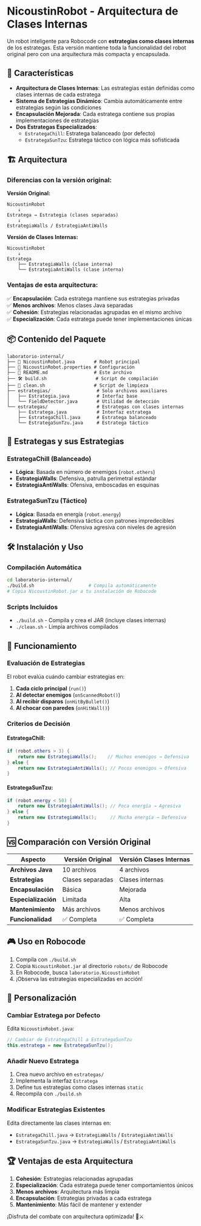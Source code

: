 # NicoustinRobot - Arquitectura de Clases Internas

Un robot inteligente para Robocode con **estrategias como clases internas** de los estrategas. Esta versión mantiene toda la funcionalidad del robot original pero con una arquitectura más compacta y encapsulada.

## 🚀 Características

- **Arquitectura de Clases Internas**: Las estrategias están definidas como clases internas de cada estratega
- **Sistema de Estrategias Dinámico**: Cambia automáticamente entre estrategias según las condiciones
- **Encapsulación Mejorada**: Cada estratega contiene sus propias implementaciones de estrategias
- **Dos Estrategas Especializados**:
  - `EstrategaChill`: Estratega balanceado (por defecto)
  - `EstrategaSunTzu`: Estratega táctico con lógica más sofisticada

## 🏗️ Arquitectura

### Diferencias con la versión original:

**Versión Original:**
```
NicoustinRobot
    ↓
Estratega → Estrategia (clases separadas)
    ↓
EstrategiaWalls / EstrategiaAntiWalls
```

**Versión de Clases Internas:**
```
NicoustinRobot
    ↓
Estratega
    ├── EstrategiaWalls (clase interna)
    └── EstrategiaAntiWalls (clase interna)
```

### Ventajas de esta arquitectura:

✅ **Encapsulación**: Cada estratega mantiene sus estrategias privadas  
✅ **Menos archivos**: Menos clases Java separadas  
✅ **Cohesión**: Estrategias relacionadas agrupadas en el mismo archivo  
✅ **Especialización**: Cada estratega puede tener implementaciones únicas  

## 📦 Contenido del Paquete

```
laboratorio-internal/
├── 📄 NicoustinRobot.java       # Robot principal
├── 📄 NicoustinRobot.properties # Configuración
├── 📖 README.md                 # Este archivo
├── 🛠️ build.sh                  # Script de compilación
├── 🧹 clean.sh                  # Script de limpieza
├── estrategias/                 # Solo archivos auxiliares
│   ├── Estrategia.java          # Interfaz base
│   └── FieldDetector.java       # Utilidad de detección
└── estrategas/                  # Estrategas con clases internas
    ├── Estratega.java           # Interfaz estratega
    ├── EstrategaChill.java      # Estratega balanceado
    └── EstrategaSunTzu.java     # Estratega táctico
```

## 🎯 Estrategas y sus Estrategias

### EstrategaChill (Balanceado)
- **Lógica**: Basada en número de enemigos (`robot.others`)
- **EstrategiaWalls**: Defensiva, patrulla perimetral estándar
- **EstrategiaAntiWalls**: Ofensiva, emboscadas en esquinas

### EstrategaSunTzu (Táctico)
- **Lógica**: Basada en energía (`robot.energy`)
- **EstrategiaWalls**: Defensiva táctica con patrones impredecibles
- **EstrategiaAntiWalls**: Ofensiva agresiva con niveles de agresión

## 🛠️ Instalación y Uso

### Compilación Automática

```bash
cd laboratorio-internal/
./build.sh                    # Compila automáticamente
# Copia NicoustinRobot.jar a tu instalación de Robocode
```

### Scripts Incluidos

- `./build.sh` - Compila y crea el JAR (incluye clases internas)
- `./clean.sh` - Limpia archivos compilados

## 🔄 Funcionamiento

### Evaluación de Estrategias

El robot evalúa cuándo cambiar estrategias en:
1. **Cada ciclo principal** (`run()`)
2. **Al detectar enemigos** (`onScannedRobot()`)
3. **Al recibir disparos** (`onHitByBullet()`)
4. **Al chocar con paredes** (`onHitWall()`)

### Criterios de Decisión

#### EstrategaChill:
```java
if (robot.others > 3) {
    return new EstrategiaWalls();    // Muchos enemigos → Defensiva
} else {
    return new EstrategiaAntiWalls(); // Pocos enemigos → Ofensiva
}
```

#### EstrategaSunTzu:
```java
if (robot.energy < 50) {
    return new EstrategiaAntiWalls(); // Poca energía → Agresiva
} else {
    return new EstrategiaWalls();     // Mucha energía → Defensiva
}
```

## 🆚 Comparación con Versión Original

| Aspecto | Versión Original | Versión Clases Internas |
|---------|-----------------|-------------------------|
| **Archivos Java** | 10 archivos | 4 archivos |
| **Estrategias** | Clases separadas | Clases internas |
| **Encapsulación** | Básica | Mejorada |
| **Especialización** | Limitada | Alta |
| **Mantenimiento** | Más archivos | Menos archivos |
| **Funcionalidad** | ✅ Completa | ✅ Completa |

## 🎮 Uso en Robocode

1. Compila con `./build.sh`
2. Copia `NicoustinRobot.jar` al directorio `robots/` de Robocode
3. En Robocode, busca `laboratorio.NicoustinRobot`
4. ¡Observa las estrategias especializadas en acción!

## 🔧 Personalización

### Cambiar Estratega por Defecto

Edita `NicoustinRobot.java`:
```java
// Cambiar de EstrategaChill a EstrategaSunTzu
this.estratega = new EstrategaSunTzu();
```

### Añadir Nuevo Estratega

1. Crea nuevo archivo en `estrategas/`
2. Implementa la interfaz `Estratega`
3. Define tus estrategias como clases internas `static`
4. Recompila con `./build.sh`

### Modificar Estrategias Existentes

Edita directamente las clases internas en:
- `EstrategaChill.java` → `EstrategiaWalls` / `EstrategiaAntiWalls`
- `EstrategaSunTzu.java` → `EstrategiaWalls` / `EstrategiaAntiWalls`

## 🏆 Ventajas de esta Arquitectura

1. **Cohesión**: Estrategias relacionadas agrupadas
2. **Especialización**: Cada estratega puede tener comportamientos únicos
3. **Menos archivos**: Arquitectura más limpia
4. **Encapsulación**: Estrategias privadas a cada estratega
5. **Mantenimiento**: Más fácil de mantener y extender

¡Disfruta del combate con arquitectura optimizada! 🤖⚔️